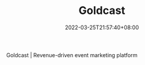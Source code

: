 ﻿---
weight: 
title: "Goldcast"
description: "Goldcast | Revenue-driven event marketing platform"
date: 2022-03-25T21:57:40+08:00
lastmod: 2022-03-25T16:45:40+08:00
draft: false
authors: ["Metabd"]
featuredImage: "449.png"
link: "https://www.goldcast.io/"
tags: ["Goldcast","ÐéÄâ»áÒé"]
categories: ["navigation"]
navigation: ["ÐéÄâ»áÒé"]
lightgallery: true
toc: true
pinned: false
recommend: false
recommend1: false
---
Goldcast | Revenue-driven event marketing platform
